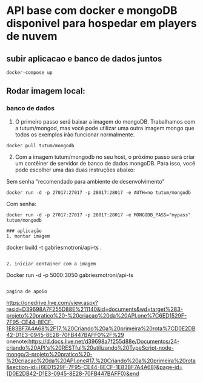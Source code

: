 # API base com docker e mongoDB disponivel para hospedar em players de nuvem

## subir aplicacao e banco de dados juntos
```
docker-compose up
```

## Rodar imagem local:

### banco de dados

1. O primeiro passo será baixar a imagem do mongoDB. Trabalhamos com a tutum/mongod, mas você pode utilizar uma outra imagem mongo que todos os exemplos irão funcionar normalmente.
```
docker pull tutum/mongodb
```

2. Com a imagem tutum/mongodb no seu host, o próximo passo será criar um contêiner de servidor de banco de dados mongoDB. Para isso, você pode escolher uma das duas instruções abaixo:

Sem senha "recomendado para ambiente de desenvolvimento"
```
docker run -d -p 27017:27017 -p 28017:28017 -e AUTH=no tutum/mongodb
```

Com senha:
```
docker run -d -p 27017:27017 -p 28017:28017 -e MONGODB_PASS="mypass" tutum/mongodb

### aplicação
1. montar imagem
```
docker build -t gabriesmotroni/api-ts .
```

2. iniciar container com a imagem
```
Docker run -d -p 5000:3050 gabriesmotroni/api-ts 
```

pagina de apoio
```
https://onedrive.live.com/view.aspx?resid=D39698A7F255D88E%211140&id=documents&wd=target%283-projeto%20pratico%20-%20criacao%20da%20API.one%7C6ED1529F-7F95-CE44-8ECF-1E83BF7A4A68%2F17.%20Criando%20a%20primeira%20rota%7CD0E2DB42-D1E3-0945-8E28-70FB447BAFF0%2F%29
onenote:https://d.docs.live.net/d39698a7f255d88e/Documentos/24-criando%20API's%20RESTful%20utilizando%20TypeScript-node-mongo/3-projeto%20pratico%20-%20criacao%20da%20API.one#17.%20Criando%20a%20primeira%20rota&section-id={6ED1529F-7F95-CE44-8ECF-1E83BF7A4A68}&page-id={D0E2DB42-D1E3-0945-8E28-70FB447BAFF0}&end